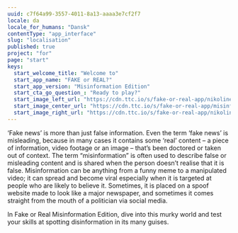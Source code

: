 ```yaml
---
uuid: c7f64a99-3557-4011-8a13-aaaa3e7cf2f7
locale: da
locale_for_humans: "Dansk"
contentType: "app_interface"
slug: "localisation"
published: true
project: "for"
page: "start"
keys:
  start_welcome_title: "Welcome to"
  start_app_name: "FAKE or REAL?"
  start_app_version: "Misinformation Edition"
  start_cta_go_question_: "Ready to play?"
  start_image_left_url: "https://cdn.ttc.io/s/fake-or-real-app/nikoline_nik_-8694.jpg"
  start_image_center_url: "https://cdn.ttc.io/s/fake-or-real-app/misinfo_logo.jpg"
  start_image_right_url: "https://cdn.ttc.io/s/fake-or-real-app/nikoline_nik_-7168.jpg"
---
```

‘Fake news’ is more than just false information. Even the term ‘fake news’ is misleading, because in many cases it contains some ‘real’ content – a piece of information, video footage or an image – that’s been doctored or taken out of context. 
The term “misinformation” is often used to describe false or misleading content and is shared when the person doesn’t realise that it is false. Misinformation can be anything from a funny meme to a manipulated video; it can spread and become viral especially when it is targeted at people who are likely to believe it. Sometimes, it is placed on a spoof website made to look like a major newspaper, and sometimes it comes straight from the mouth of a politician via social media. 

In Fake or Real Misinformation Edition, dive into this murky world and test your skills at spotting disinformation in its many guises.
